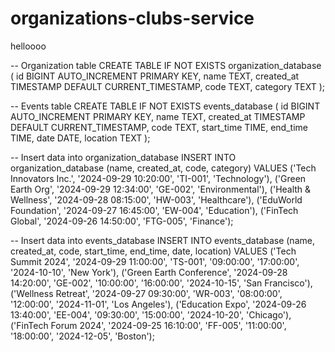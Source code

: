 # organizations-clubs-service

helloooo

-- Organization table
CREATE TABLE IF NOT EXISTS organization_database (
id BIGINT AUTO_INCREMENT PRIMARY KEY,
name TEXT,
created_at TIMESTAMP DEFAULT CURRENT_TIMESTAMP,
code TEXT,
category TEXT
);

-- Events table
CREATE TABLE IF NOT EXISTS events_database (
id BIGINT AUTO_INCREMENT PRIMARY KEY,
name TEXT,
created_at TIMESTAMP DEFAULT CURRENT_TIMESTAMP,
code TEXT,
start_time TIME,
end_time TIME,
date DATE,
location TEXT
);

-- Insert data into organization_database
INSERT INTO organization_database (name, created_at, code, category)
VALUES
('Tech Innovators Inc.', '2024-09-29 10:20:00', 'TI-001', 'Technology'),
('Green Earth Org', '2024-09-29 12:34:00', 'GE-002', 'Environmental'),
('Health & Wellness', '2024-09-28 08:15:00', 'HW-003', 'Healthcare'),
('EduWorld Foundation', '2024-09-27 16:45:00', 'EW-004', 'Education'),
('FinTech Global', '2024-09-26 14:50:00', 'FTG-005', 'Finance');

-- Insert data into events_database
INSERT INTO events_database (name, created_at, code, start_time, end_time, date, location)
VALUES
('Tech Summit 2024', '2024-09-29 11:00:00', 'TS-001', '09:00:00', '17:00:00', '2024-10-10', 'New York'),
('Green Earth Conference', '2024-09-28 14:20:00', 'GE-002', '10:00:00', '16:00:00', '2024-10-15', 'San Francisco'),
('Wellness Retreat', '2024-09-27 09:30:00', 'WR-003', '08:00:00', '12:00:00', '2024-11-01', 'Los Angeles'),
('Education Expo', '2024-09-26 13:40:00', 'EE-004', '09:30:00', '15:00:00', '2024-10-20', 'Chicago'),
('FinTech Forum 2024', '2024-09-25 16:10:00', 'FF-005', '11:00:00', '18:00:00', '2024-12-05', 'Boston');
